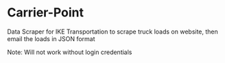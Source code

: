 # Carrier-Point
Data Scraper for IKE Transportation to scrape truck loads on website, then email the loads in JSON format

Note: Will not work without login credentials
